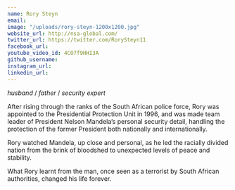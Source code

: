 ```yaml
---
name: Rory Steyn
email: 
image: "/uploads/rory-steyn-1200x1200.jpg"
website_url: http://nsa-global.com/
twitter_url: https://twitter.com/RorySteyn11
facebook_url: 
youtube_video_id: 4CO7f9HHI3A
github_username: 
instagram_url: 
linkedin_url: 
---
```


*husband* / *father* / *security expert*

After rising through the ranks of the South African police force, Rory was appointed to the Presidential Protection Unit in 1996, and was made team leader of President Nelson Mandela’s personal security detail, handling the protection of the former President both nationally and internationally.

Rory watched Mandela, up close and personal, as he led the racially divided nation from the brink of bloodshed to unexpected levels of peace and stability.

What Rory learnt from the man, once seen as a terrorist by South African authorities, changed his life forever.
